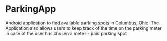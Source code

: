 # ParkingApp
Android application to find available parking spots in Columbus, Ohio. The Application also allows users to keep track of the time on the parking meter in case of the user has chosen a meter - paid parking spot
